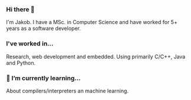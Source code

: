 ### Hi there 👋

I'm Jakob. I have a MSc. in Computer Science and have worked for 5+ years as a software developer.

### I've worked in...

Research, web development and embedded. Using primarily C/C++, Java and Python.

### 🌱 I’m currently learning...

About compilers/interpreters an machine learning.

<!--
**jlaenge/jlaenge** is a ✨ _special_ ✨ repository because its `README.md` (this file) appears on your GitHub profile.

Here are some ideas to get you started:

- 🔭 I’m currently working on ...
- 🌱 I’m currently learning ...
- 👯 I’m looking to collaborate on ...
- 🤔 I’m looking for help with ...
- 💬 Ask me about ...
- 📫 How to reach me: ...
- 😄 Pronouns: ...
- ⚡ Fun fact: ...
-->
